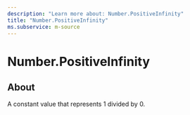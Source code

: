 ```yaml
---
description: "Learn more about: Number.PositiveInfinity"
title: "Number.PositiveInfinity"
ms.subservice: m-source
---
```

# Number.PositiveInfinity

## About

A constant value that represents 1 divided by 0.  
